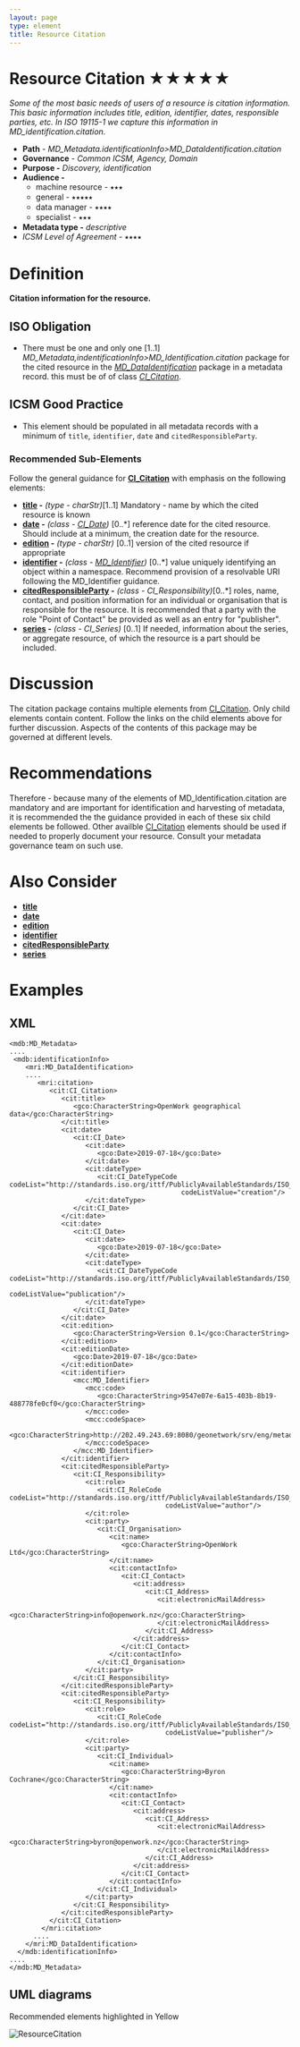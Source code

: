 ```yaml
---
layout: page
type: element
title: Resource Citation
---
```

#  Resource Citation ★★★★★
*Some of the most basic needs of users of a resource is citation information. This basic information includes title, edition, identifier, dates, responsible parties, etc. In ISO 19115-1 we capture this information in MD_identification.citation.*

- **Path** - *MD_Metadata.identificationInfo>MD_DataIdentification.citation*
- **Governance** -  *Common ICSM, Agency, Domain*
- **Purpose -** *Discovery, identification*
- **Audience -** 
  - machine resource - ⭑⭑⭑
  - general - ⭑⭑⭑⭑⭑
  - data manager - ⭑⭑⭑⭑
  - specialist - ⭑⭑⭑
- **Metadata type -** *descriptive*
- *ICSM Level of Agreement* - ⭑⭑⭑⭑

# Definition 
**Citation information for the resource.**

## ISO Obligation 
- There must be one and only one [1..1] *MD_Metadata,indentificationInfo>MD_Identification.citation* package for the cited resource in the  *[MD_DataIdentification](https://www.loomio.org/d/oqKd8GHM/class-md_dataidentification)* package in a metadata record. this must be of of class *[CI_Citation](https://www.loomio.org/d/Iei80UQH/class-ci_citation)*.

##  ICSM Good Practice 
- This element should be populated in all metadata records with a minimum of `title`, `identifier`, `date` and `citedResponsibleParty`.

### Recommended Sub-Elements 
Follow the general guidance for **[CI_Citation](https://www.loomio.org/d/Iei80UQH/class-ci_citation)** with emphasis on the following elements:
- **[title](https://www.loomio.org/d/yIYmrKV0/md_identification-citation-title-definition) -** *(type - charStr)*[1..1] Mandatory - name by which the cited resource is known
- **[date](https://www.loomio.org/d/wo72czua/md_identification-date-definition) -** *(class - [CI_Date](https://www.loomio.org/d/9Q8mJuea/class-ci_date))*  [0..\*]  reference date for the cited resource. Should include at a minimum, the creation date for the resource.
- **[edition](https://www.loomio.org/d/0bwIpPdO/md_identification-citation-edition-definition) -** *(type - charStr)* [0..1] version of the cited resource if appropriate
- **[identifier](https://www.loomio.org/d/g01HSKVO/md_identification-citation-indentifer-definition) -** *(class - [MD_Identifier](https://www.loomio.org/d/zlScHYdN/class-md_identifier))* [0..\*] value uniquely identifying an object within a namespace. Recommend provision of a resolvable URI following the MD_Identifier guidance.
- **[citedResponsibleParty](https://www.loomio.org/d/VvqjwcIS/md_identification-citation-cited-responsible-party-definition) -** *(class - CI_Responsibility)*[0..\*] roles, name, contact, and position information for an individual or organisation that is responsible for the resource. It is recommended that a party with the role "Point of Contact" be provided as well as an entry for "publisher".
- **[series](https://www.loomio.org/d/dCu8Swbr/md_identification-citation-series-definition) -**  *(class - CI_Series)* [0..1] If needed, information about the series, or aggregate resource, of which the resource is a part should be included.

# Discussion 
The citation package contains multiple elements from [CI_Citation](https://www.loomio.org/d/Iei80UQH/class-ci_citation). Only child elements contain content. Follow the links on the child elements above for further discussion. Aspects of the contents of this package may be governed at different levels.

# Recommendations 

Therefore - because many of the elements of MD_Identification.citation are mandatory and are important for identification and harvesting of metadata, it is recommended the the guidance provided in each of these six child elements be followed. Other availble [CI_Citation](https://www.loomio.org/d/Iei80UQH/class-ci_citation) elements should be used if needed to properly document your resource. Consult your metadata governance team on such use.

# Also Consider
- **[title](https://www.loomio.org/d/yIYmrKV0/md_identification-citation-title-definition)** 
- **[date](https://www.loomio.org/d/wo72czua/md_identification-date-definition)**
- **[edition](https://www.loomio.org/d/0bwIpPdO/md_identification-citation-edition-definition)**
- **[identifier](https://www.loomio.org/d/g01HSKVO/md_identification-citation-indentifer-definition)**
- **[citedResponsibleParty](https://www.loomio.org/d/VvqjwcIS/md_identification-citation-cited-responsible-party-definition)**
- **[series](https://www.loomio.org/d/dCu8Swbr/md_identification-citation-series-definition)**


# Examples

## XML 

```
<mdb:MD_Metadata>
....
 <mdb:identificationInfo>
    <mri:MD_DataIdentification>
    ....
       <mri:citation>
          <cit:CI_Citation>
             <cit:title>
                <gco:CharacterString>OpenWork geographical data</gco:CharacterString>
             </cit:title>
             <cit:date>
                <cit:CI_Date>
                   <cit:date>
                      <gco:Date>2019-07-18</gco:Date>
                   </cit:date>
                   <cit:dateType>
                      <cit:CI_DateTypeCode codeList="http://standards.iso.org/ittf/PubliclyAvailableStandards/ISO_19139_Schemas/resources/codelist/ML_gmxCodelists.xml#CI_DateTypeCode"
                                           codeListValue="creation"/>
                   </cit:dateType>
                </cit:CI_Date>
             </cit:date>
             <cit:date>
                <cit:CI_Date>
                   <cit:date>
                      <gco:Date>2019-07-18</gco:Date>
                   </cit:date>
                   <cit:dateType>
                      <cit:CI_DateTypeCode codeList="http://standards.iso.org/ittf/PubliclyAvailableStandards/ISO_19139_Schemas/resources/codelist/ML_gmxCodelists.xml#CI_DateTypeCode"
                                           codeListValue="publication"/>
                   </cit:dateType>
                </cit:CI_Date>
             </cit:date>
             <cit:edition>
                <gco:CharacterString>Version 0.1</gco:CharacterString>
             </cit:edition>
             <cit:editionDate>
                <gco:Date>2019-07-18</gco:Date>
             </cit:editionDate>
             <cit:identifier>
                <mcc:MD_Identifier>
                   <mcc:code>
                      <gco:CharacterString>9547e07e-6a15-403b-8b19-488778fe0cf0</gco:CharacterString>
                   </mcc:code>
                   <mcc:codeSpace>
                      <gco:CharacterString>http://202.49.243.69:8080/geonetwork/srv/eng/metadata/</gco:CharacterString>
                   </mcc:codeSpace>
                </mcc:MD_Identifier>
             </cit:identifier>
             <cit:citedResponsibleParty>
                <cit:CI_Responsibility>
                   <cit:role>
                      <cit:CI_RoleCode codeList="http://standards.iso.org/ittf/PubliclyAvailableStandards/ISO_19139_Schemas/resources/codelist/ML_gmxCodelists.xml#CI_RoleCode"
                                       codeListValue="author"/>
                   </cit:role>
                   <cit:party>
                      <cit:CI_Organisation>
                         <cit:name>
                            <gco:CharacterString>OpenWork Ltd</gco:CharacterString>
                         </cit:name>
                         <cit:contactInfo>
                            <cit:CI_Contact>
                               <cit:address>
                                  <cit:CI_Address>
                                     <cit:electronicMailAddress>
                                        <gco:CharacterString>info@openwork.nz</gco:CharacterString>
                                     </cit:electronicMailAddress>
                                  </cit:CI_Address>
                               </cit:address>
                            </cit:CI_Contact>
                         </cit:contactInfo>
                      </cit:CI_Organisation>
                   </cit:party>
                </cit:CI_Responsibility>
             </cit:citedResponsibleParty>
             <cit:citedResponsibleParty>
                <cit:CI_Responsibility>
                   <cit:role>
                      <cit:CI_RoleCode codeList="http://standards.iso.org/ittf/PubliclyAvailableStandards/ISO_19139_Schemas/resources/codelist/ML_gmxCodelists.xml#CI_RoleCode"
                                       codeListValue="publisher"/>
                   </cit:role>
                   <cit:party>
                      <cit:CI_Individual>
                         <cit:name>
                            <gco:CharacterString>Byron Cochrane</gco:CharacterString>
                         </cit:name>
                         <cit:contactInfo>
                            <cit:CI_Contact>
                               <cit:address>
                                  <cit:CI_Address>
                                     <cit:electronicMailAddress>
                                        <gco:CharacterString>byron@openwork.nz</gco:CharacterString>
                                     </cit:electronicMailAddress>
                                  </cit:CI_Address>
                               </cit:address>
                            </cit:CI_Contact>
                         </cit:contactInfo>
                      </cit:CI_Individual>
                   </cit:party>
                </cit:CI_Responsibility>
             </cit:citedResponsibleParty>
          </cit:CI_Citation>
        </mri:citation>
      ....
    </mri:MD_DataIdentification>
  </mdb:identificationInfo>
....
</mdb:MD_Metadata>
```

## UML diagrams
Recommended elements highlighted in Yellow

![ResourceCitation](../images/ResourceCitiationUML.png)
